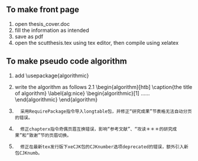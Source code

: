 ## To make front page ##
1. open thesis_cover.doc
2. fill the information as intended
3. save as pdf
4. open the scutthesis.tex using tex editor, then compile using xelatex

## To make pseudo code algorithm ##
1. add \usepackage{algorithmic}
2. write the algorithm as follows
2.1       \begin{algorithm}[htb]
          \caption{the title of algorithm}
          \label{alg:nice}
          \begin{algorithmic}[1]
          ......
          \end{algorithmic}
          \end{algorithm}


1.       采用RequirePackage指令导入longtable包，并修正“研究成果”节表格无法自动分页的错误。
2.       修正chapterx指令奇偶页眉互换错误，影响“参考文献”、“攻读＊＊＊的研究成果”和“致谢”节的页眉切换。
3.       修正在最新tex发行版下xeCJK包的CJKnumber选项deprecated的错误，额外引入新包CJKnumb。
